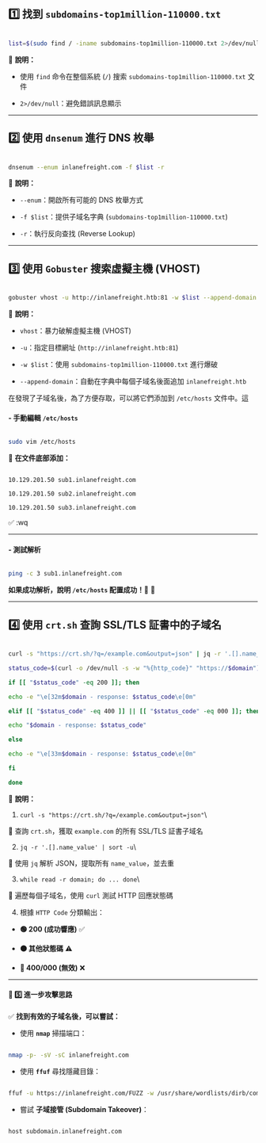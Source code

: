   

## **1️⃣ 找到 `subdomains-top1million-110000.txt`**

  

```bash

list=$(sudo find / -iname subdomains-top1million-110000.txt 2>/dev/null)

```

  

📌 **說明：**

  

* 使用 `find` 命令在整個系統 (`/`) 搜索 `subdomains-top1million-110000.txt` 文件

* `2>/dev/null`：避免錯誤訊息顯示

  

***

  

## **2️⃣ 使用 `dnsenum` 進行 DNS 枚舉**

  

```bash

dnsenum --enum inlanefreight.com -f $list -r

```

  

📌 **說明：**

  

* `--enum`：開啟所有可能的 DNS 枚舉方式

* `-f $list`：提供子域名字典 (`subdomains-top1million-110000.txt`)

* `-r`：執行反向查找 (Reverse Lookup)

  

***

  

## **3️⃣ 使用 `Gobuster` 搜索虛擬主機 (VHOST)**

  

```bash

gobuster vhost -u http://inlanefreight.htb:81 -w $list --append-domain

```

  

📌 **說明：**

  

* `vhost`：暴力破解虛擬主機 (VHOST)

* `-u`：指定目標網址 (`http://inlanefreight.htb:81`)

* `-w $list`：使用 `subdomains-top1million-110000.txt` 進行爆破

* `--append-domain`：自動在字典中每個子域名後面追加 `inlanefreight.htb`

  
  
  

在發現了子域名後，為了方便存取，可以將它們添加到 `/etc/hosts` 文件中。這

  

#### **- 手動編輯 `/etc/hosts`**

  

```bash

sudo vim /etc/hosts

```

  

📌 **在文件底部添加：**

  

```

10.129.201.50 sub1.inlanefreight.com

10.129.201.50 sub2.inlanefreight.com

10.129.201.50 sub3.inlanefreight.com

```

  

✅ :wq

  

***

  

#### &#x20;**- 測試解析**

  

```bash

ping -c 3 sub1.inlanefreight.com

```

  

**如果成功解析，說明 `/etc/hosts` 配置成功！🎯** 🚀

  

***

  

## **4️⃣ 使用 `crt.sh` 查詢 SSL/TLS 証書中的子域名**

  

```bash

curl -s "https://crt.sh/?q=/example.com&output=json" | jq -r '.[].name_value' | sort -u | while read -r domain; do

status_code=$(curl -o /dev/null -s -w "%{http_code}" "https://$domain")

if [[ "$status_code" -eq 200 ]]; then

echo -e "\e[32m$domain - response: $status_code\e[0m"

elif [[ "$status_code" -eq 400 ]] || [[ "$status_code" -eq 000 ]]; then

echo "$domain - response: $status_code"

else

echo -e "\e[33m$domain - response: $status_code\e[0m"

fi

done

```

  

📌 **說明：**

  

1. `curl -s "https://crt.sh/?q=/example.com&output=json"`\

🔹 查詢 `crt.sh`，獲取 `example.com` 的所有 SSL/TLS 証書子域名

2. `jq -r '.[].name_value' | sort -u`\

🔹 使用 `jq` 解析 JSON，提取所有 `name_value`，並去重

3. `while read -r domain; do ... done`\

🔹 遍歷每個子域名，使用 `curl` 測試 HTTP 回應狀態碼

4. 根據 `HTTP Code` 分類輸出：

* **🟢 200 (成功響應)** ✅

* **🟠 其他狀態碼** ⚠️

* **🔴 400/000 (無效)** ❌

  

***

  

#### **🔗 5️⃣ 進一步攻擊思路**

  

✅ **找到有效的子域名後，可以嘗試：**

  

* 使用 **`nmap`** 掃描端口：

  

```bash

nmap -p- -sV -sC inlanefreight.com

```

* 使用 **`ffuf`** 尋找隱藏目錄：

  

```bash

ffuf -u https://inlanefreight.com/FUZZ -w /usr/share/wordlists/dirb/common.txt

```

* 嘗試 **子域接管 (Subdomain Takeover)**：

  

```bash

host subdomain.inlanefreight.com

```